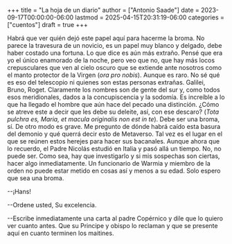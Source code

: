 +++
title = "La hoja de un diario"
author = ["Antonio Saade"]
date = 2023-09-17T00:00:00-06:00
lastmod = 2025-04-15T20:31:19-06:00
categories = ["cuentos"]
draft = true
+++

Habrá que ver quién dejó este papel aquí para hacerme la broma. No parece la travesura de un novicio, es un papel muy blanco y delgado, debe haber costado una fortuna. Lo que dice es aún más extraño. Pensé que era yo el único enamorado de la noche, pero veo que no, que hay más locos crepusculares que ven al cielo oscuro que se extiende ante nosotros como el manto protector de la Virgen (_ora pro nobis_). Aunque es raro. No sé qué es eso del telescopio ni quienes son estas personas extrañas. Galilei, Bruno, Roget. Claramente los nombres son de gente del sur y, como todos esos meridionales, dados a la concupiscencia y la sodomía. Es increíble a lo que ha llegado el hombre que aún hace del pecado una distinción. ¿Cómo se atreve este a decir que les debe su deleite, así, con ese descaro? (_Tota pulchra es, Maria, et macula originalis non est in te_). Debe ser una broma, sí. De otro modo es grave. Me pregunto de dónde habrá caído esta basura del demonio y qué querrá decir esto de Metaverso. Tal vez es el lugar en el que se reúnen estos herejes para hacer sus bacanales. Aunque ahora que lo recuerdo, el Padre Nicolás estudió en Italia y pasó allá un tiempo. No, no puede ser. Como sea, hay que investigarlo y si mis sospechas son ciertas, hacer algo inmediatamente. Un funcionario de Warmia y miembro de la orden no puede estar metido en cosas así y menos a su edad. Solo espero que sea una broma.

--¡Hans!

--Ordene usted, Su excelencia.

--Escribe inmediatamente una carta al padre Copérnico y dile que lo quiero ver cuanto antes. Que su Principe y obispo lo reclaman y que se presente aquí en cuanto terminen los maitines.
